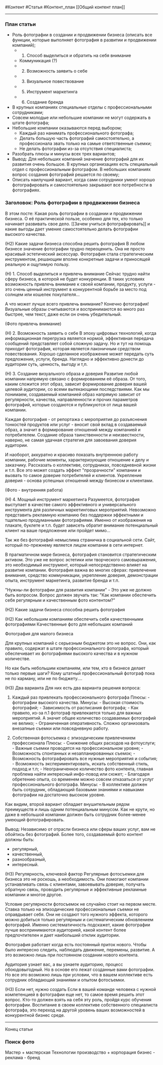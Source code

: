 #Контент #Статья  #Контент_план 
[[Общий контент план]]
__________
### План статьи
- Роль фотографии в создании и продвижении бизнеса (описать все функции, которые выполняет фотография в развитии и продвижении компаний);
	- 1. Способ выделиться и обратить на себя внимание
	- Коммуникация (?)
	- 2. Возможность заявить о себе
	- 3. Визуальное повествование
	- 5. Инструмент маркетинга
	- 6. Создание бренда
- В крупных компаниях специальные отделы с профессиональными сотрудниками;
- Совсем молодые или небольшие компании не могут содержать в штате фотографа;
- Небольшие компании оказываются перед выбором;
	- Каждый раз нанимать профессионального фотографа;
	- Делать большую часть фотографий самостоятельно, а профессионала звать только на самые ответственные съемки;
	- Не делать фотографии из-за отсутствия специалиста;
- Разобрать плюсы и минусы всех трех вариантов;
- Вывод: Для небольших компаний значение фотографий для их развития очень большое. В крупных организациях есть специальный отдел с профессиональным фотографом. В небольших компаниях вопрос создания фотографий решается по своему;
- Описать наилучший вариант, когда сами сотрудники умеют хорошо фотографировать и самостоятельно закрывают все потребности в фотографиях.


### Заголовок: Роль фотографии в продвижении бизнеса

В этом посте:
Какая роль фотографии в создании и продвижении бизнеса.
О её практической пользе, особенно для тех, кто только начинает развивать свое дело.
[[Зачем учиться фотографировать]] и какие выгоды дает умение самостоятельно делать фотографии высокого качества.


(Н2) Какие задачи бизнеса способна решить фотография
В любом бизнесе значение фотографии трудно переоценить. Она не просто красивый эстетический аксессуар. Фотография стала стратегическим инструментом, решающим вполне конкретные задачи и приносящей реальную и ощутимую пользу. 

(Н) 1. Способ выделиться и привлечь внимание
Сейчас трудно найти сферу бизнеса, в которой не будет конкуренции. В таких условиях возможность привлечь внимание к своей компании, продукту, услуги - это очень ценный инструмент в конкурентной борьбе за место под солнцем или кошелек покупателя...

А что может лучше всего привлечь внимание? Конечно фотография! 
Визуальные образы считываются и воспринимаются во много раз быстрее, чем текст, даже если он очень убедительный. 

(Фото привлечь внимание)

(Н) 2. Возможность заявить о себе
В эпоху цифровых технологий, когда информационная перегрузка является нормой, эффективная передача сообщений представляет собой сложную задачу. Но и тут на помощь приходит фотография, которая является лаконичным средством повествования. 
Хорошо сделанное изображение может передать суть предложения, услуги, бренда. Наглядно и эффективно донести до аудитории суть, ценность, выгоду и т,п.

(Н) 3. Создание визуального образа и доверия
Развитие любой компании напрямую связано с формированием её образа. 
От того, каким сложится этот образ, зависит формирование доверия вашей целевой аудитории, со всеми вытекающими последствиями.
Как мы понимаем, создаваемый компанией образ напрямую зависит от регулярности, качества, направленности и прочих параметров фотографий, которые создаются и публикуются от лица вашей компании.

Каждая фотография - от репортажа с мероприятия до разъяснения тонкостей продуктов или услуг - вносит свой вклад в создаваемый образ, а значит в формирование отношений между компанией и потребителем.
Создание образа таинственности и неизвестности, наверно, не самая удачная стратегия для завоевания доверия аудитории.

И наоборот, аккуратно и красиво показать внутреннюю работу компании, рабочие моменты, характеризующие отношение к делу и заказчику. Рассказать о коллективе, сотрудниках, повседневной жизни и т.п. Все это может создать эффект "прозрачности" компании и вызвать то самое доверие потребителей и клиентов. 
Укрепление доверия - основа успешных отношений между бизнесом и клиентами. 

(Фото - внутренняя работа)

(Н) 4. Мощный инструмент маркетинга
Разумеется, фотография выступает в качестве самого эффективного и универсального инструмента для различных маркетинговых мероприятий. Невозможно представить рекламную компанию без поддержки эффектными и тщательно продуманными фотографиями. Именно от изображения на плакате, буклете и т.п. будет зависеть обратит внимание потенциальный клиент на ваше предложение или пройдет мимо...  

Так же без фотографий немыслима страничка в социальной сети. Сайт, который по-прежнему является лицом компании в сети интернет. 

В прагматичном мире бизнеса, фотография становится стратегическим активом. Это уже не вопрос эстетики или творческого самовыражения, это необходимый инструмент, который непосредственно влияет на развитие компании. 
Фотография важна во многих сферах: привлечение внимания, средство коммуникации, укрепление доверия, демонстрации опыта, инструмент маркетинга, развитие бренда и т.п.

 "Нужны-ли фотографии для развития компании" - Это уже не должно быть вопросом.
Вопрос должен звучать так: "Как компании обеспечить себя регулярным и качественным фото контентом?"


(Н2) Какие задачи бизнеса способна решить фотография

(Н2) Как небольшим компаниям обеспечить себя качественными фотографиями
Качественные фото для небольших компаний

Фотография для малого бизнеса

Для крупных компаний с серьезным бюджетом это не вопрос. Они, как правило, содержат в штате профессионального фотографа, который обеспечивает их фотографиями высокого качества и в нужном количестве.

Но как быть небольшим компаниям, или тем, кто в бизнесе делает только первые шаги? Кому штатный профессиональный фотограф пока не по карману, или не по бюджету....

(Н3) Два варианта
Для них есть два варианта решения вопроса:

1. Каждый раз привлекать профессионального фотографа
	Плюсы: 
		- фотографии высокого качества.
	Минусы: 
		- Высокая стоимость фотографий;
		- Зависимость от расписания фотографа;
		- Как правило, из-за п.1 фотограф привлекается только для важных мероприятий. А значит общее количество создаваемых фотографий не велико;
		- Ограниченная оперативность. Сложно организовать внезапные съемки или повседневную работу.

2. Собственная фотосъемка с эпизодическим привлечением профессионала
	Плюсы:
		- Снижение общих расходов на фотоуслуги;
		- Важные съемки проводятся на профессиональном уровне;
		- Возможность спонтанных и незапланированных съемок;
		- Возможность фотографировать все нужные мероприятия и события;
		- Возможность экспериментировать, искать собственный стиль, подход и т.п;
		- Неограниченное количество фото контента, главная проблема найти интересный инфо-повод или сюжет;
		- Благодаря обретению опыта, со временем можно совсем отказаться от услуг профессионального фотографа.
		Минусы:
		- В коллективе должен быть сотрудник, обладающий базовыми знаниями и навыками фотографии на достаточно высоком уровне.

Как видим, второй вариант обладает внушительным рядом преимуществ и лишь одним потенциальным минусом. Как не крути, но даже в небольшой компании должен быть сотрудник более-менее умеющий фотографировать. 

Вывод:
Независимо от отрасли бизнеса или сферы ваших услуг, вам не обойтись без фотографий.
Более того, создаваемый фото контент должны быть:
- регулярный,
- качественный,
- разнообразный,
- интересный.

(Н3) Регулярность, ключевой фактор
Регулярные фотосъемки для бизнеса это не роскошь, а необходимость. 
Они помогают компании устанавливать связь с клиентами, завоевывать доверие, получать обратную связь, проводить регулярные и эффективные рекламные компании и многое другое.


Условие регулярности фотосъемок не случайно стоит на первом месте. Ставка только на эпизодические профессиональные съемки не оправдывает себя. Они не создают того нужного эффекта, которого можно добиться только регулярным и систематическим обновлением фотографий. 
Именно систематичность подскажет, какие фотографии лучше воспринимаются аудиторией, какой контент более предпочтителен и дает наибольший отклик аудитории. 

Фотография работает когда есть постоянный приток нового. Чтобы было интересно следить, наблюдать движение, перемены, развитие. А это возможно лишь при постоянном создании нового контента.

Аудитория узнает вас, а вы узнаете аудиторию, процесс обоюдовыгодный. Но в основе его лежат созданные вами фотографии.
Но все это возможно лишь при условии, что в вашем коллективе есть сотрудник обладающий знаниями и опытом фотосъемки.

(Н3) Если нет, нужно создать
Если в вашей команде человека с нужной компетенцией в фотографии еще нет, то самое время решить этот вопрос.
Кто-то должен взять на себя эту роль, пройдя курс обучения фотографии.
Воспитание в своем коллективе собственного специалиста фотографа, это переход на другой уровень ваших возможностей в конкурентной бизнес среде.


________________
Конец статьи


### Поиск фото
Мастер +
мастерская
Технологии
производство +
корпорация
бизнес - 
реклама -
бренд
